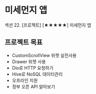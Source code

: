 # 미세먼지 앱

섹션 22. [프로젝트] [★★★★★] 미세먼지 앱

## 프로젝트 목표

- CustomScrollView 위젯 실전사용
- Drawer 위젯 사용
- Dio로 HTTP 요청하기
- Hive로 NoSQL 데이터관리
- 오프라인 지원
- 정부 오픈 API 알아보기